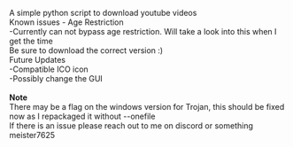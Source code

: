 A simple python script to download youtube videos <br />
Known issues - Age Restriction <br />
  -Currently can not bypass age restriction. Will take a look into this when I get the time <br />
Be sure to download the correct version :) <br />
Future Updates <br />
  -Compatible ICO icon  <br />
  -Possibly change the GUI  <br />
<br />
**Note**<br />
There may be a flag on the windows version for Trojan, this should be fixed now as I repackaged it without --onefile <br />
If there is an issue please reach out to me on discord or something meister7625 
